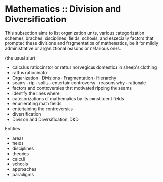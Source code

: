 # Mathematics :: Division and Diversification

This subsection aims to list organization units, various categorization schemes, braches, disciplines, fields, schools, and especially factors that prompted these divisions and fragmentation of mathematics, be it for mildly administrative or arganiztional reasons or nefarious ones.

(the usual slur)
- calculus ratiocinator or rattus norvegicus domestica in sheep's clothing
- rattus ratiocinator
- Organization ∙ Divisions ∙ Fragmentation ∙ Hierarchy
- seams ∙ rip ∙ splits ∙ entertain controversy ∙ reasons why ∙ rationale
- factors and controversies that motivated ripping the seams
- identify the lines where
- categorizations of mathematics by its constituent fields
- enumerating math fields
- entertaining the controversies
- diversification
- Division and Diversification, D&D



Entities
- areas
- fields
- disciplines
- theories
- calculi
- schools
- approaches
- paradigms
